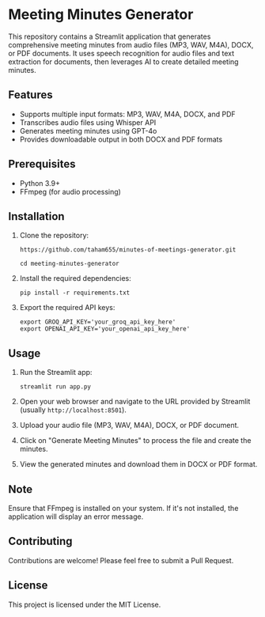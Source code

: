 # Meeting Minutes Generator

This repository contains a Streamlit application that generates comprehensive meeting minutes from audio files (MP3, WAV, M4A), DOCX, or PDF documents. It uses speech recognition for audio files and text extraction for documents, then leverages AI to create detailed meeting minutes.

## Features

- Supports multiple input formats: MP3, WAV, M4A, DOCX, and PDF
- Transcribes audio files using Whisper API
- Generates meeting minutes using GPT-4o
- Provides downloadable output in both DOCX and PDF formats

## Prerequisites

- Python 3.9+
- FFmpeg (for audio processing)

## Installation

1. Clone the repository:
   
   ```
   https://github.com/taham655/minutes-of-meetings-generator.git
   ```
   ```
   cd meeting-minutes-generator
   ```

3. Install the required dependencies:
   ```
   pip install -r requirements.txt
   ```

4. Export the required API keys:
   ```
   export GROQ_API_KEY='your_groq_api_key_here'
   export OPENAI_API_KEY='your_openai_api_key_here'
   ```

## Usage

1. Run the Streamlit app:
   ```
   streamlit run app.py
   ```

2. Open your web browser and navigate to the URL provided by Streamlit (usually `http://localhost:8501`).

3. Upload your audio file (MP3, WAV, M4A), DOCX, or PDF document.

4. Click on "Generate Meeting Minutes" to process the file and create the minutes.

5. View the generated minutes and download them in DOCX or PDF format.

## Note

Ensure that FFmpeg is installed on your system. If it's not installed, the application will display an error message.

## Contributing

Contributions are welcome! Please feel free to submit a Pull Request.

## License

This project is licensed under the MIT License.

